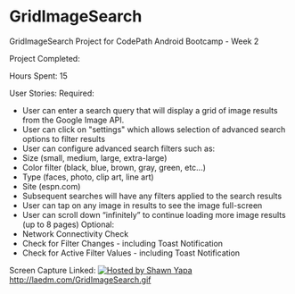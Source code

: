 GridImageSearch
===============

GridImageSearch Project for CodePath Android Bootcamp - Week 2

Project Completed:

Hours Spent: 15

User Stories:
 Required:
 - User can enter a search query that will display a grid of image results from the Google Image API.
 - User can click on "settings" which allows selection of advanced search options to filter results
 - User can configure advanced search filters such as:
 - Size (small, medium, large, extra-large)
 - Color filter (black, blue, brown, gray, green, etc...)
 - Type (faces, photo, clip art, line art)
 - Site (espn.com)
 - Subsequent searches will have any filters applied to the search results
 - User can tap on any image in results to see the image full-screen
 - User can scroll down “infinitely” to continue loading more image results (up to 8 pages)
 Optional:
 - Network Connectivity Check
 - Check for Filter Changes - including Toast Notification
 - Check for Active Filter Values - including Toast Notification
  

Screen Capture Linked:
<a href="http://laedm.com/GridImageSearch.gif"><img src="http://laedm.com/GridImageSearch.gif" title="Hosted by Shawn Yapa"/></a>
http://laedm.com/GridImageSearch.gif

